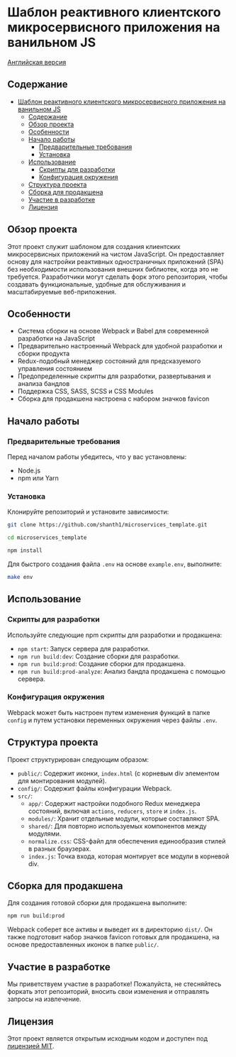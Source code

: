 # Шаблон реактивного клиентского микросервисного приложения на ванильном JS

[Английская версия](README.md)

## Содержание
- [Шаблон реактивного клиентского микросервисного приложения на ванильном JS](#шаблон-реактивного-клиентского-микросервисного-приложения-на-ванильном-js)
  - [Содержание](#содержание)
  - [Обзор проекта](#обзор-проекта)
  - [Особенности](#особенности)
  - [Начало работы](#начало-работы)
    - [Предварительные требования](#предварительные-требования)
    - [Установка](#установка)
  - [Использование](#использование)
    - [Скрипты для разработки](#скрипты-для-разработки)
    - [Конфигурация окружения](#конфигурация-окружения)
  - [Структура проекта](#структура-проекта)
  - [Сборка для продакшена](#сборка-для-продакшена)
  - [Участие в разработке](#участие-в-разработке)
  - [Лицензия](#лицензия)

## Обзор проекта
Этот проект служит шаблоном для создания клиентских микросервисных приложений на чистом JavaScript. Он предоставляет основу для настройки реактивных одностраничных приложений (SPA) без необходимости использования внешних библиотек, когда это не требуется. Разработчики могут сделать форк этого репозитория, чтобы создавать функциональные, удобные для обслуживания и масштабируемые веб-приложения.

## Особенности
- Система сборки на основе Webpack и Babel для современной разработки на JavaScript
- Предварительно настроенный Webpack для удобной разработки и сборки продукта
- Redux-подобный менеджер состояний для предсказуемого управления состоянием
- Предопределенные скрипты для разработки, развертывания и анализа бандлов
- Поддержка CSS, SASS, SCSS и CSS Modules
- Сборка для продакшена настроена с набором значков favicon

## Начало работы

### Предварительные требования
Перед началом работы убедитесь, что у вас установлены:
- Node.js
- npm или Yarn

### Установка
Клонируйте репозиторий и установите зависимости:

```bash
git clone https://github.com/shanth1/microservices_template.git
```
```bash
cd microservices_template
```
```bash
npm install
```

Для быстрого создания файла `.env` на основе `example.env`, выполните:
```bash
make env
```

## Использование

### Скрипты для разработки

Используйте следующие npm скрипты для разработки и продакшена:

- `npm start`: Запуск сервера для разработки.
- `npm run build:dev`: Создание сборки для разработки.
- `npm run build:prod`: Создание сборки для продакшена.
- `npm run build:prod-analyze`: Анализ бандла продакшена с помощью сервера.

### Конфигурация окружения
Webpack может быть настроен путем изменения функций в папке `config` и путем установки переменных окружения через файлы `.env`.

## Структура проекта

Проект структурирован следующим образом:

- `public/`: Содержит иконки, `index.html` (с корневым div элементом для монтирования модулей).
- `config/`: Содержит файлы конфигурации Webpack.
- `src/`:
  - `app/`: Содержит настройки подобного Redux менеджера состояний, включая `actions`, `reducers`, `store` и `index.js`.
  - `modules/`: Хранит отдельные модули, которые составляют SPA.
  - `shared/`: Для повторно используемых компонентов между модулями.
  - `normalize.css`: CSS-файл для обеспечения единообразия стилей в разных браузерах.
  - `index.js`: Точка входа, которая монтирует все модули в корневой div.



## Сборка для продакшена
Для создания готовой сборки для продакшена выполните:

```bash
npm run build:prod
```

Webpack соберет все активы и выведет их в директорию `dist/`. Он также подготовит набор значков favicon готовых для продакшена, на основе предоставленных иконок в папке `public/`.

## Участие в разработке
Мы приветствуем участие в разработке! Пожалуйста, не стесняйтесь форкать этот репозиторий, вносить свои изменения и отправлять запросы на извлечение.

## Лицензия
Этот проект является открытым исходным кодом и доступен под [лицензией MIT](LICENSE).


